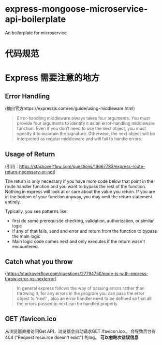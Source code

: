 # express-mongoose-microservice-api-boilerplate
An boilerplate for microservice

# 代码规范


# Express 需要注意的地方
## Error Handling
(摘自官方https://expressjs.com/en/guide/using-middleware.html)
> Error-handling middleware always takes four arguments. You must provide four arguments to identify it as an error-handling middleware function. Even if you don’t need to use the next object, you must specify it to maintain the signature. Otherwise, the next object will be interpreted as regular middleware and will fail to handle errors.

## Usage of Return
(引用：https://stackoverflow.com/questions/16667783/express-route-return-necessary-or-not)

The return is only necessary if you have more code below that point in the route handler function and you want to bypass the rest of the function. Nothing in express will look at or care about the value you return. If you are at the bottom of your function anyway, you may omit the return statement entirely.

Typically, you see patterns like:

- first do some prerequisite checking, validation, authorization, or similar logic
- If any of that fails, send and error and return from the function to bypass the main logic
- Main logic code comes next and only executes if the return wasn't encountered.

## Catch what you throw
(https://stackoverflow.com/questions/27794750/node-js-with-express-throw-error-vs-nexterror)
> In general express follows the way of passing errors rather than throwing it, for any errors in the program you can pass the error object to 'next' , also an error handler need to be defined so that all the errors passed to next can be handled properly

## GET /favicon.ico
从浏览器直接访问Get API，浏览器会自动请求GET /favicon.ico。 会导致后台有404 ("Request resource doesn't exist") 的log。 **可以忽略次错误信息**


